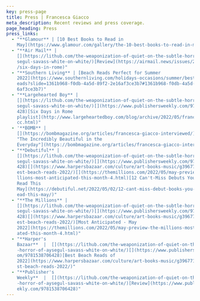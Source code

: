 ```yaml
---
key: press-page
title: Press | Francesca Giacco
meta_description: Recent reviews and press coverage.
page_heading: Press
press_links:
  - "**Glamour** | [10 Best Books to Read in
    May](https://www.glamour.com/gallery/the-10-best-books-to-read-in-may)"
  - "**Air Mail** |
    [](https://lithub.com/the-weaponization-of-quiet-on-the-subtle-horror-of-ay\
    segul-savass-white-on-white/)[Review](https://airmail.news/issues/2022-5-14\
    /six-days-in-rome)"
  - "**Southern Living** | [Beach Reads Perfect for Summer
    2022](https://www.southernliving.com/holidays-occasions/summer/best-beach-r\
    eads?slide=1361b968-f0db-4a5d-89f2-2e16af3ce3b7#1361b968-f0db-4a5d-89f2-2e1\
    6af3ce3b7)"
  - "**Largehearted Boy** |
    [](https://lithub.com/the-weaponization-of-quiet-on-the-subtle-horror-of-ay\
    segul-savass-white-on-white/)[](https://www.publishersweekly.com/9781538706\
    428)[Six Days in Rome
    playlist](http://www.largeheartedboy.com/blog/archive/2022/05/francesca_gia\
    cc.html)"
  - '**BOMB** |
    [](https://bombmagazine.org/articles/francesca-giacco-interviewed/)[](https://bombmagazine.org/articles/francesca-giacco-interviewed/)[Interview:
    "The Incredibly Beautiful in the
    Everyday"](https://bombmagazine.org/articles/francesca-giacco-interviewed/)'
  - "**Debutiful** |
    [](https://lithub.com/the-weaponization-of-quiet-on-the-subtle-horror-of-ay\
    segul-savass-white-on-white/)[](https://www.publishersweekly.com/9781538706\
    428)[](https://www.harpersbazaar.com/culture/art-books-music/g39677142/20-b\
    est-beach-reads-2022/)[](https://themillions.com/2022/05/may-preview-the-mi\
    llions-most-anticipated-this-month-4.html)[12 Can't-Miss Debuts You Should
    Read This
    May](https://debutiful.net/2022/05/02/12-cant-miss-debut-books-you-should-r\
    ead-this-may/)"
  - "**The Millions** |
    [](https://lithub.com/the-weaponization-of-quiet-on-the-subtle-horror-of-ay\
    segul-savass-white-on-white/)[](https://www.publishersweekly.com/9781538706\
    428)[](https://www.harpersbazaar.com/culture/art-books-music/g39677142/20-b\
    est-beach-reads-2022/)[Most Anticipated - May
    2022](https://themillions.com/2022/05/may-preview-the-millions-most-anticip\
    ated-this-month-4.html)"
  - "**Harper's
    Bazaar**  |  [](https://lithub.com/the-weaponization-of-quiet-on-the-subtle\
    -horror-of-aysegul-savass-white-on-white/)[](https://www.publishersweekly.c\
    om/9781538706428)[Best Beach Reads of
    2022](https://www.harpersbazaar.com/culture/art-books-music/g39677142/20-be\
    st-beach-reads-2022/)"
  - "**Publisher's
    Weekly**  |  [](https://lithub.com/the-weaponization-of-quiet-on-the-subtle\
    -horror-of-aysegul-savass-white-on-white/)[Review](https://www.publisherswe\
    ekly.com/9781538706428)"
---
```

